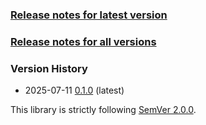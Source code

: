 ### [Release notes for latest version](latest.md)

### [Release notes for all versions](full.md)

### Version History

* 2025-07-11 [0.1.0](0.1.0) (latest)


This library is strictly following [SemVer 2.0.0](https://semver.org/spec/v2.0.0.html).
